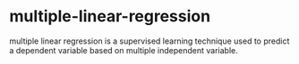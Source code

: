 # multiple-linear-regression
multiple linear regression is a supervised learning technique used to predict a dependent variable based on multiple independent variable.

